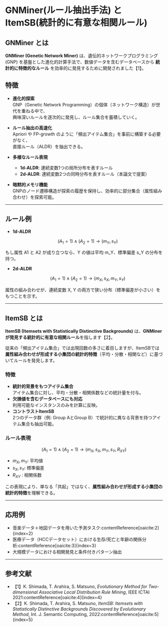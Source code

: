 # GNMiner(ルール抽出手法) と ItemSB(統計的に有意な相関ルール)

## GNMiner とは
**GNMiner (Genetic Network Miner)** は、遺伝的ネットワークプログラミング (GNP) を基盤とした進化的計算手法で、数値データを含むデータベースから **統計的に特徴的なルール** を効率的に発見するために開発されました【1】。

## 特徴
- **進化的探索**  
  GNP（Genetic Network Programming）の個体（ネットワーク構造）が世代を重ねる中で、  
  興味深いルールを逐次的に発見し、ルール集合を蓄積していく。  

- **ルール抽出の高速化**  
  Apriori や FP-growth のように「頻出アイテム集合」を事前に構築する必要がなく、  
  直接ルール（ALDR）を抽出できる。  

- **多様なルール表現**  
  - **1d-ALDR**: 連続変数1つの局所分布を表すルール  
  - **2d-ALDR**: 連続変数2つの同時分布を表すルール（本論文で提案）  

- **暗黙的メモリ機能**  
  GNPのノード遷移構造が探索の履歴を保持し、効率的に部分集合（属性組み合わせ）を探索可能。  

---

## ルール例

- **1d-ALDR**  
  ```math
  (A_1 = 1) ∧ (A_2 = 1) → (m_Y, s_Y)
もし属性 A1 と A2 が成り立つなら、Y の値は平均 m_Y、標準偏差 s_Y の分布を持つ。
- **2d-ALDR**
  ```math
  (A_1 = 1) ∧ (A_2 = 1) → (m_X, s_X, m_Y, s_Y)
属性の組み合わせが、連続変数 X, Y の両方で狭い分布（標準偏差が小さい）をもつことを示す。

---

## ItemSB とは
**ItemSB (Itemsets with Statistically Distinctive Backgrounds)** は、**GNMinerが発見する統計的に有意な相関ルール**を指します【2】。  

従来の「頻出アイテム集合」では出現回数の多さに着目しますが、ItemSBでは **属性組み合わせが形成する小集団の統計的特徴**（平均・分散・相関など）に基づいてルールを発見します。

### 特徴
- **統計的背景をもつアイテム集合**  
  アイテム集合に対し、平均・分散・相関係数などの統計量を付与。  
- **欠損値を含むデータベースにも対応**  
  利用可能なインスタンスのみを計算に反映。  
- **コントラストItemSB**  
  2つのデータ群（例: Group AとGroup B）で統計的に異なる背景を持つアイテム集合も抽出可能。  

### ルール表現
$$
(A_1 = 1) \wedge (A_2 = 1) \rightarrow (m_X, s_X, m_Y, s_Y, R_{XY})
$$

- $m_X, m_Y$: 平均値  
- $s_X, s_Y$: 標準偏差  
- $R_{XY}$ : 相関係数  



この表現により、単なる「共起」ではなく、**属性組み合わせが形成する小集団の統計的特徴**を理解できる。  

---

## 応用例
- 音楽データ＋地図データを用いた予測タスク:contentReference[oaicite:2]{index=2}  
- 医療データ（HCCデータセット）における生存/死亡と年齢の関係分析:contentReference[oaicite:3]{index=3}  
- 大規模データにおける相関発見と条件付きパターン抽出  

---

## 参考文献
- 【1】K. Shimada, T. Arahira, S. Matsuno, *Evolutionary Method for Two-dimensional Associative Local Distribution Rule Mining*, IEEE ICTAI 2021:contentReference[oaicite:4]{index=4}  
- 【2】K. Shimada, T. Arahira, S. Matsuno, *ItemSB: Itemsets with Statistically Distinctive Backgrounds Discovered by Evolutionary Method*, Int. J. Semantic Computing, 2022:contentReference[oaicite:5]{index=5}


